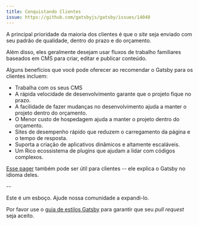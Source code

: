 ```yaml
---
title: Conquistando Clientes
issue: https://github.com/gatsbyjs/gatsby/issues/14040
---
```


A principal prioridade da maioria dos clientes é que o _site_ seja enviado com seu padrão de qualidade, dentro do prazo e do orçamento.

Além disso, eles geralmente desejam usar fluxos de trabalho familiares baseados em CMS para criar, editar e publicar conteúdo.

Alguns benefícios que você pode oferecer ao recomendar o Gatsby para os clientes incluem:

- Trabalha com os seus CMS
- A rápida velocidade de desenvolvimento garante que o projeto fique no prazo.
- A facilidade de fazer mudanças no desenvolvimento ajuda a manter o projeto dentro do orçamento.
- O Menor custo de hospedagem ajuda a manter o projeto dentro do orçamento.
- Sites de desempenho rápido que reduzem o carregamento da página e o tempo de resposta.
- Suporta a criação de aplicativos dinâmicos e altamente escaláveis.
- Um Rico ecossistema de plugins que ajudam a lidar com códigos complexos.

[Esse pager](/gatsby-one-pager.pdf) também pode ser útil para clientes -- ele explica o Gatsby no idioma deles.

--

Este é um esboço. Ajude nossa comunidade a expandi-lo.

Por favor use o [guia de estilos Gatsby](/contributing/gatsby-style-guide/) para garantir que seu _pull request_ seja aceito.
